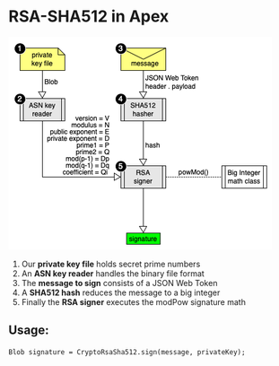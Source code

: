 # RSA-SHA512 in Apex

<img src="https://raw.githubusercontent.com/bigassforce/apex-rsa-sha-512/master/diagram.png" />

<ol>
  <li>Our <strong>private key file</strong> holds secret prime numbers</li>
  <li>An <strong>ASN key reader</strong> handles the binary file format</li>
  <li>The <strong>message to sign</strong> consists of a JSON Web Token</li>
  <li>A <strong>SHA512 hash</strong> reduces the message to a big integer</li>
  <li>Finally the <strong>RSA signer</strong> executes the modPow signature math</li>
</ol>

## Usage:

```
Blob signature = CryptoRsaSha512.sign(message, privateKey);
```
